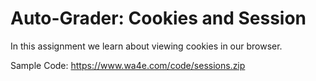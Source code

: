# Auto-Grader: Cookies and Session

In this assignment we learn about viewing cookies in our browser.

Sample Code: https://www.wa4e.com/code/sessions.zip
